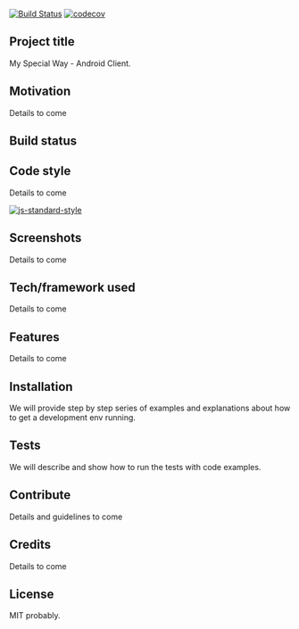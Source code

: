 [![Build Status](https://travis-ci.org/myspecialway/my-special-way-android.svg?branch=master)](https://travis-ci.org/myspecialway/my-special-way-android)
[![codecov](https://codecov.io/gh/myspecialway/my-special-way-android/branch/master/graph/badge.svg)](https://codecov.io/gh/myspecialway/my-special-way-android)

## Project title
My Special Way - Android Client.


## Motivation
Details to come

## Build status

## Code style
Details to come

[![js-standard-style](https://img.shields.io/badge/code%20style-standard-brightgreen.svg?style=flat)](https://github.com/feross/standard)

## Screenshots
Details to come

## Tech/framework used
Details to come

## Features
Details to come

## Installation
We will provide step by step series of examples and explanations about how to get a development env running.

## Tests
We will describe and show how to run the tests with code examples.

## Contribute
Details and guidelines to come

## Credits
Details to come

## License
MIT probably.

